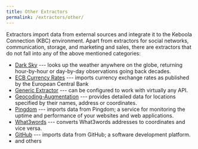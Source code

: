 ```yaml
---
title: Other Extractors
permalink: /extractors/other/
---
```


Extractors import data from external sources and integrate it to the Keboola Connection (KBC) environment.
Apart from extractors for social networks, communication, storage, and marketing and sales, there are
extractors that do not fall into any of the above mentioned categories:

- [Dark Sky](/extractors/other/dark-sky/) --- looks up the weather anywhere on the globe, returning hour-by-hour or day-by-day observations going back decades.
- [ECB Currency Rates](/extractors/other/currency-rates) --- imports currency exchange rates as published by the European Central Bank
- [Generic Extractor](/extractors/other/generic/) --- can be configured to work with virtually any API.
- [Geocoding-Augmentation](/extractors/other/geocoding-augmentation) ---
provides detailed data for locations specified by their names, address or coordinates.
- [Pingdom](/extractors/other/pingdom/) --- imports data from Pingdom; a service for monitoring the uptime and performance of your websites and web applications.
- [What3words](/extractors/other/what3words/) --- converts What3words addresses to coordinates and vice versa.
- [GitHub](/extractors/other/github/) --- imports data from GitHub; a software development platform.
- and others
